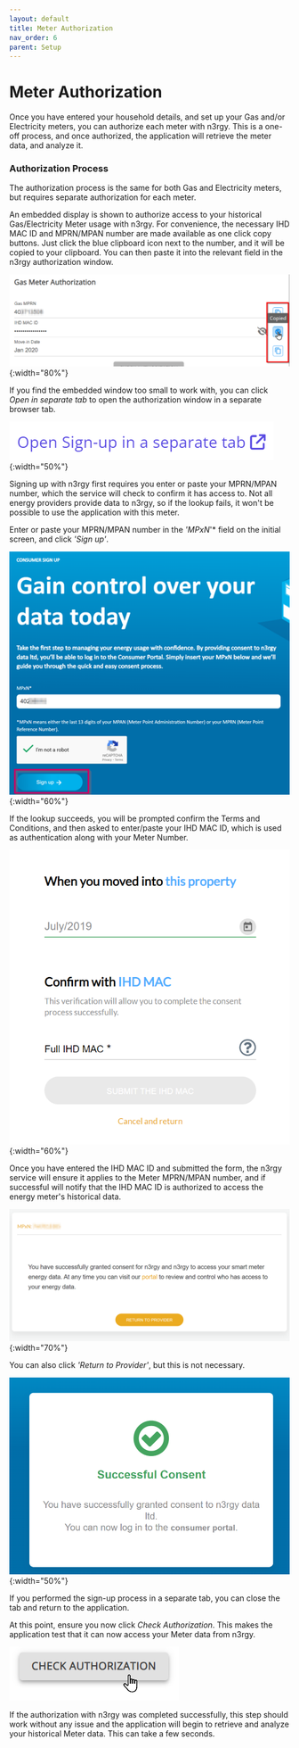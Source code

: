 ```yaml
---
layout: default
title: Meter Authorization
nav_order: 6
parent: Setup
---
```


# Meter Authorization

Once you have entered your household details, and set up your Gas and/or Electricity meters, you can authorize each meter with n3rgy. This is a one-off process, and once authorized, the application will retrieve the meter data, and analyze it.

### Authorization Process

The authorization process is the same for both Gas and Electricity meters, but requires separate authorization for each meter. 

An embedded display is shown to authorize access to your historical Gas/Electricity Meter usage with n3rgy. For convenience, the necessary IHD MAC ID and MPRN/MPAN number are made available as one click copy buttons. Just click the blue clipboard icon next to the number, and it will be copied to your clipboard. You can then paste it into the relevant field in the n3rgy authorization window.

![n3rgy Sign-up Copy Buttons](../assets/img/setup/n3rgyAuthCopyButtons.png){:width="80%"}

If you find the embedded window too small to work with, you can click *Open in separate tab* to open the authorization window in a separate browser tab.

![n3rgy Sign-up Open Separate Tab](../assets/img/setup/n3rgySignupOpenInSeparateTab.png){:width="50%"}

Signing up with n3rgy first requires you enter or paste your MPRN/MPAN number, which the service will check to confirm it has access to. Not all energy providers provide data to n3rgy, so if the lookup fails, it won't be possible to use the application with this meter.

Enter or paste your MPRN/MPAN number in the *'MPxN*'* field on the initial screen, and click *'Sign up'*.

![n3rgy Sign-up Screen MPxN Entered](../assets/img/setup/n3rgySignupScreenCredentialsEntered.png){:width="60%"}

If the lookup succeeds, you will be prompted confirm the Terms and Conditions, and then asked to enter/paste your IHD MAC ID, which is used as authentication along with your Meter Number.

![n3rgy Sign-up Confirm IHD MAC ID](../assets/img/setup/n3rgySignupScreenConfirmIHD_MAC.png){:width="60%"}

 Once you have entered the IHD MAC ID and submitted the form, the n3rgy service will ensure it applies to the Meter MPRN/MPAN number, and if successful will notify that the IHD MAC ID is authorized to access the energy meter's historical data.
 
 ![n3rgy Auth Success 1](../assets/img/setup/n3rgyAuthSuccess.png){:width="70%"}

 You can also click *'Return to Provider'*, but this is not necessary.

 ![n3rgy Auth Success 2](../assets/img/setup/n3rgyAuthSuccessStep2.png){:width="50%"}

If you performed the sign-up process in a separate tab, you can close the tab and return to the application. 

At this point, ensure you now click *Check Authorization*. This makes the application test that it can now access your Meter data from n3rgy. 

![n3rgy Auth Success Check](../assets/img/setup/n3rgyAuthSuccessCheckAuthorization.png)

If the authorization with n3rgy was completed successfully, this step should work without any issue and the application will begin to retrieve and analyze your historical Meter data. This can take a few seconds.
